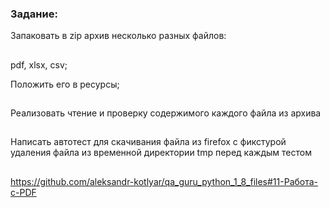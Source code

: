 ### Задание:


Запаковать в zip архив несколько разных файлов: 
##
  pdf, 
  xlsx, 
  csv;
  
  

Положить его в ресурсы;

##


Реализовать чтение и проверку содержимого каждого файла из архива

##


Написать автотест для скачивания файла из firefox с фикстурой удаления файла из временной директории tmp перед каждым тестом

##


https://github.com/aleksandr-kotlyar/qa_guru_python_1_8_files#11-Работа-с-PDF
